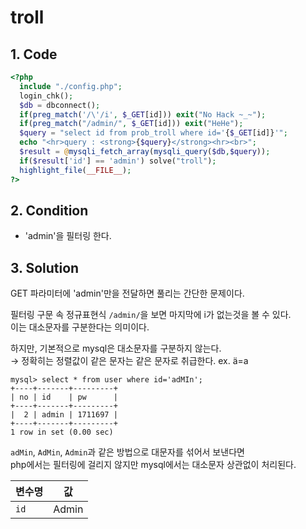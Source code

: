 # troll

## 1. Code
```php
<?php  
  include "./config.php"; 
  login_chk(); 
  $db = dbconnect(); 
  if(preg_match('/\'/i', $_GET[id])) exit("No Hack ~_~");
  if(preg_match("/admin/", $_GET[id])) exit("HeHe");
  $query = "select id from prob_troll where id='{$_GET[id]}'";
  echo "<hr>query : <strong>{$query}</strong><hr><br>";
  $result = @mysqli_fetch_array(mysqli_query($db,$query));
  if($result['id'] == 'admin') solve("troll");
  highlight_file(__FILE__);
?>
```

## 2. Condition
- 'admin'을 필터링 한다.

## 3. Solution
GET 파라미터에 'admin'만을 전달하면 풀리는 간단한 문제이다.

필터링 구문 속 정규표현식 `/admin/`을 보면 마지막에 i가 없는것을 볼 수 있다.<br>
이는 대소문자를 구분한다는 의미이다.

하지만, 기본적으로 mysql은 대소문자를 구분하지 않는다.<br>
&rarr; 정확히는 정렬값이 같은 문자는 같은 문자로 취급한다.   ex. ä=a
```
mysql> select * from user where id='adMIn';
+----+-------+---------+
| no | id    | pw      |
+----+-------+---------+
|  2 | admin | 1711697 |
+----+-------+---------+
1 row in set (0.00 sec)
```

`adMin`, `AdMin`, `Admin`과 같은 방법으로 대문자를 섞어서 보낸다면<br>
php에서는 필터링에 걸리지 않지만 mysql에서는 대소문자 상관없이 처리된다.

변수명 | 값
---|:---:
`id` | Admin
